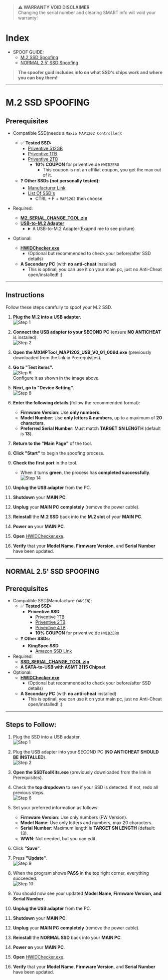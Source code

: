 > **:warning: WARRANTY VOID DISCLAIMER**  
> Changing the serial number and clearing SMART info will void your warranty!

# Index

- SPOOF GUIDE:
  - [M.2 SSD Spoofing](#m2-ssd-spoofing)
  - [NORMAL 2.5' SSD Spoofing](#normal-25-ssd-spoofing)

> **The spoofer guid includes info on what SSD's chips work and where you can buy them!**

---

# **M.2 SSD SPOOFING**

## **Prerequisites**

- Compatible SSD(needs a `Maxio MAP1202 Controller`):
  - ✅ **Tested SSD:**
    - [Priventive 512GB](https://priventive.de/products/priventive-m2-nvme-512-gb)
    - [Priventive 1TB](https://priventive.de/products/kopie-von-priventive-m-2-nvme-2280-m-key-1-tb-nulled-serials-no-hwid)
    - [Priventive 2TB](https://priventive.de/products/priventive-m-2-nvme-2280-m-key-2-tb-nulled-serials-no-hwid)
      - **10% COUPON** for priventive.de `HWIDZERO`
        - This coupon is not an affiliat coupon, you get the max out of it.
  - ❓ **Other SSDs (not personally tested):**
    - [Manufacturer Link](https://www.fanxiangssd.com/products/internal-solid-state-drive-fanxiang-s500-nvme-ssd-pcle?variant=45220228399421)
    - [List Of SSD's](https://ssd-tester.de/top_ssd.php)
      - CTRL + F + `MAP1202` then choose.
- Required:

  - **[M2_SERIAL_CHANGE_TOOL.zip](./M.2-SSD-Files/M2_SERIAL_CHANGE_TOOL.zip)**
  - **[USB-to-M.2 Adapter](https://priventive.de/products/m2-usb-adapter)**
    - <details>
       <summary>A USB-to-M.2 Adapter(Exapnd me to see picture)</summary>
      Try to look for a "JMicron JMS583" chipset.

      ![Step 1](./M.2-SSD-Files/Images/image_0.png)

       </details>


- Optional:
  - **[HWIDChecker.exe](/HWIDChecker.exe)**
    - (Optional but recommended to check your before/after SSD details)
  - **A Secondary PC** (with **no anti-cheat** installed)
    - This is optinal, you can use it on your main pc, just no Anti-Cheat open/installed! :)

---

## **Instructions**

Follow these steps carefully to spoof your M.2 SSD.

1. **Plug the M.2 into a USB adapter.**  
   ![Step 1](./M.2-SSD-Files/Images/image_1.png)

2. **Connect the USB adapter to your SECOND PC** (ensure **NO ANTICHEAT** is installed).  
   ![Step 2](./M.2-SSD-Files/Images/image_2.png)

3. **Open the MXMPTool_MAP1202_USB_V0_01_009d.exe** (previously downloaded from the link in Prerequisites).

4. **Go to "Test items".**  
   ![Step 6](./M.2-SSD-Files/Images/image_3.png)  
   Configure it as shown in the image above.

5. **Next, go to "Device Setting".**  
   ![Step 8](./M.2-SSD-Files/Images/image_4.png)

6. **Enter the following details** (follow the recommended format):

   - **Firmware Version**: Use **only numbers**.
   - **Model Number**: Use **only letters & numbers**, up to a maximum of **20 characters**.
   - **Preferred Serial Number**: Must match **TARGET SN LENGTH** (default is **13**).

7. **Return to the "Main Page"** of the tool.

8. **Click "Start"** to begin the spoofing process.

9. **Check the first port** in the tool.

   - When it turns **green**, the process has **completed successfully**.  
     ![Step 14](./M.2-SSD-Files/Images/image_5.png)

10. **Unplug the USB adapter** from the PC.

11. **Shutdown** your **MAIN PC**.

12. **Unplug** your **MAIN PC** **completely** (remove the power cable).

13. **Reinstall** the **M.2 SSD** back into the **M.2 slot** of your **MAIN PC**.

14. **Power on** your **MAIN PC**.

15. **Open** [HWIDChecker.exe](/HWIDChecker.exe).

16. **Verify** that your **Model Name**, **Firmware Version**, and **Serial Number** have been updated.

---

## **NORMAL 2.5' SSD SPOOFING**

## **Prerequisites**

- Compatible SSD(Manufacture `YANSEN`):
  - ✅ **Tested SSD:**
    - **Priventive SSD**
      - [Priventive 1TB](https://priventive.de/products/priventive-1-tb-nulled-serials-no-hwid-changeable-serials)
      - [Priventive 2TB](https://priventive.de/products/priventive-2-tb-nulled-serials-no-hwid-changeable-serials)
      - [Priventive 4TB](https://priventive.de/products/priventive-4-tb-nulled-serials-no-hwid)
      - **10% COUPON** for priventive.de `HWIDZERO`
  - ❓ **Other SSDs:**
    - **KingSpec SSD**
      - [Amazon SSD Link](https://www.hagglezon.com/en/s/https%3A%2F%2Fwww.amazon.de%2F-%2Fen%2FKingSpec-Internal-Compatible-Desktop-Laptop%2Fdp%2FB0B2K3ZCHH%3Fth%3D1)
- Required:
  - **[SSD_SERIAL_CHANGE_TOOL.zip](./Normal-2.5-SSD-Files/SSD_SERIAL_CHANGE_TOOL.zip)**
  - **A SATA-to-USB with ASMT 2115 Chipset**
- Optional:
  - **[HWIDChecker.exe](/HWIDChecker.exe)**
    - (Optional but recommended to check your before/after SSD details)
  - **A Secondary PC** (with **no anti-cheat** installed)
    - This is optinal, you can use it on your main pc, just no Anti-Cheat open/installed! :)

---

## Steps to Follow:

1. Plug the SSD into a USB adapter.  
   ![Step 1](./Normal-2.5-SSD-Files/Images/image_1.png)

2. Plug the USB adapter into your SECOND PC (**NO ANTICHEAT SHOULD BE INSTALLED**).  
   ![Step 2](./Normal-2.5-SSD-Files/Images/image_2.png)

3. **Open the SSDToolKits.exe** (previously downloaded from the link in Prerequisites).

4. Check the **top dropdown** to see if your SSD is detected. If not, redo all previous steps.  
   ![Step 6](./Normal-2.5-SSD-Files/Images/image_3.png)

5. Set your preferred information as follows:

   - **Firmware Version**: Use only numbers (FW Version).
   - **Model Name**: Use only letters and numbers, max 20 characters.
   - **Serial Number**: Maximum length is **TARGET SN LENGTH** (default: 13).
   - **WWN**: Not needed, but you can edit.

6. Click **"Save"**.

7. Press **"Update"**.  
   ![Step 9](./Normal-2.5-SSD-Files/Images/image_4.png)

8. When the program shows **PASS** in the top right corner, everything succeeded.  
   ![Step 10](./Normal-2.5-SSD-Files/Images/image_5.png)

9. You should now see your updated **Model Name, Firmware Version, and Serial Number**.

10. **Unplug the USB adapter** from the PC.

11. **Shutdown** your **MAIN PC**.

12. **Unplug** your **MAIN PC** **completely** (remove the power cable).

13. **Reinstall** the **NORMAL SSD** back into your **MAIN PC**.

14. **Power on** your **MAIN PC**.

15. **Open** [HWIDChecker.exe](/HWIDChecker.exe).

16. **Verify** that your **Model Name**, **Firmware Version**, and **Serial Number** have been updated.
